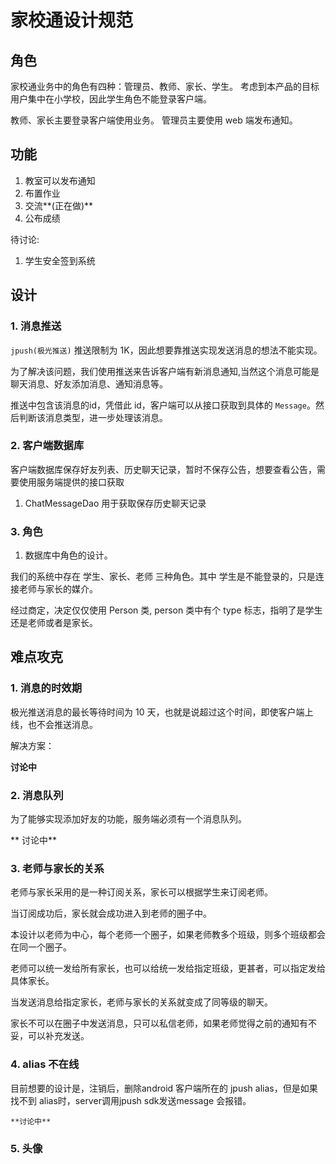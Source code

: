 # 家校通设计规范

## 角色

家校通业务中的角色有四种：管理员、教师、家长、学生。
考虑到本产品的目标用户集中在小学校，因此学生角色不能登录客户端。

教师、家长主要登录客户端使用业务。
管理员主要使用 web 端发布通知。

## 功能
1. 教室可以发布通知
2. 布置作业
3. 交流**(正在做)**
4. 公布成绩

待讨论:
1. 学生安全签到系统

## 设计

### 1. 消息推送

`jpush(极光推送)` 推送限制为 1K，因此想要靠推送实现发送消息的想法不能实现。

为了解决该问题，我们使用推送来告诉客户端有新消息通知,当然这个消息可能是聊天消息、好友添加消息、通知消息等。

推送中包含该消息的id，凭借此 id，客户端可以从接口获取到具体的 `Message`。然后判断该消息类型，进一步处理该消息。

### 2. 客户端数据库
客户端数据库保存好友列表、历史聊天记录，暂时不保存公告，想要查看公告，需要使用服务端提供的接口获取

1. ChatMessageDao 用于获取保存历史聊天记录

### 3. 角色
1. 数据库中角色的设计。

我们的系统中存在 学生、家长、老师 三种角色。其中 学生是不能登录的，只是连接老师与家长的媒介。

经过商定，决定仅仅使用 Person 类, person 类中有个 type 标志，指明了是学生还是老师或者是家长。

## 难点攻克
### 1. 消息的时效期

极光推送消息的最长等待时间为 10 天，也就是说超过这个时间，即使客户端上线，也不会推送消息。

解决方案： 

  **讨论中**

### 2. 消息队列

为了能够实现添加好友的功能，服务端必须有一个消息队列。

  ** 讨论中**

### 3. 老师与家长的关系

老师与家长采用的是一种订阅关系，家长可以根据学生来订阅老师。

当订阅成功后，家长就会成功进入到老师的圈子中。

本设计以老师为中心，每个老师一个圈子，如果老师教多个班级，则多个班级都会在同一个圈子。

老师可以统一发给所有家长，也可以给统一发给指定班级，更甚者，可以指定发给具体家长。

当发送消息给指定家长，老师与家长的关系就变成了同等级的聊天。

家长不可以在圈子中发送消息，只可以私信老师，如果老师觉得之前的通知有不妥，可以补充发送。


### 4. alias 不在线

目前想要的设计是，注销后，删除android 客户端所在的 jpush alias，但是如果找不到 alias时，server调用jpush sdk发送message 会报错。
    
    **讨论中**

### 5. 头像
